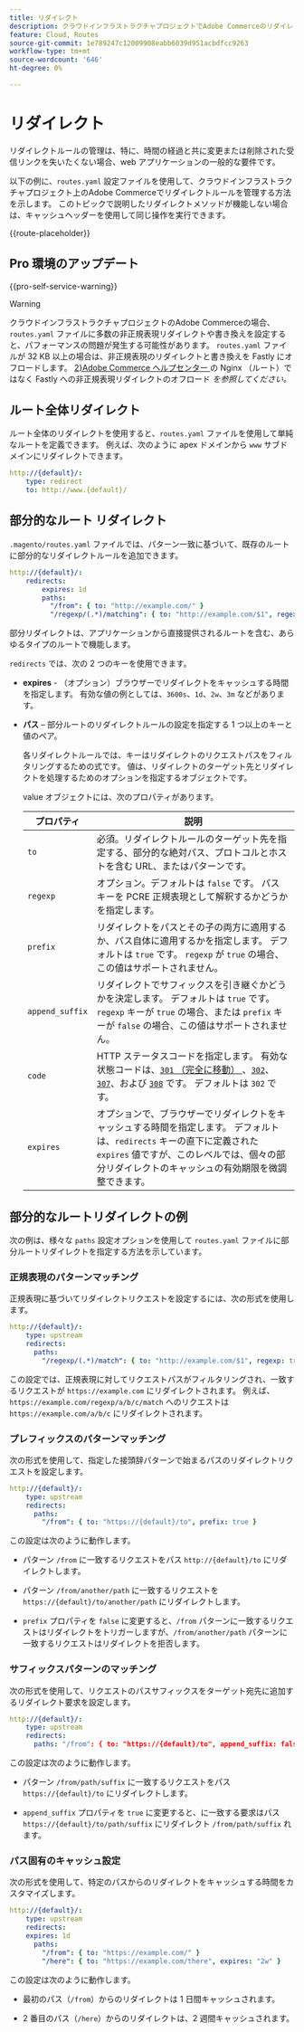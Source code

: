 ```yaml
---
title: リダイレクト
description: クラウドインフラストラクチャプロジェクトでAdobe Commerceのリダイレクトルールを管理する方法について説明します。
feature: Cloud, Routes
source-git-commit: 1e789247c12009908eabb6039d951acbdfcc9263
workflow-type: tm+mt
source-wordcount: '646'
ht-degree: 0%

---
```


# リダイレクト

リダイレクトルールの管理は、特に、時間の経過と共に変更または削除された受信リンクを失いたくない場合、web アプリケーションの一般的な要件です。

以下の例に、`routes.yaml` 設定ファイルを使用して、クラウドインフラストラクチャプロジェクト上のAdobe Commerceでリダイレクトルールを管理する方法を示します。 このトピックで説明したリダイレクトメソッドが機能しない場合は、キャッシュヘッダーを使用して同じ操作を実行できます。

{{route-placeholder}}

## Pro 環境のアップデート

{{pro-self-service-warning}}

>[!WARNING]
>
>クラウドインフラストラクチャプロジェクトのAdobe Commerceの場合、`routes.yaml` ファイルに多数の非正規表現リダイレクトや書き換えを設定すると、パフォーマンスの問題が発生する可能性があります。 `routes.yaml` ファイルが 32 KB 以上の場合は、非正規表現のリダイレクトと書き換えを Fastly にオフロードします。 [2&rbrace;Adobe Commerce ヘルプセンター ](https://experienceleague.adobe.com/docs/commerce-knowledge-base/kb/troubleshooting/miscellaneous/offload-non-regex-redirects-to-fastly-instead-of-nginx-routes.html) の Nginx （ルート）ではなく Fastly への非正規表現リダイレクトのオフロード _を参照してください。_

## ルート全体リダイレクト

ルート全体のリダイレクトを使用すると、`routes.yaml` ファイルを使用して単純なルートを定義できます。 例えば、次のように apex ドメインから `www` サブドメインにリダイレクトできます。

```yaml
http://{default}/:
    type: redirect
    to: http://www.{default}/
```

## 部分的なルート リダイレクト

`.magento/routes.yaml` ファイルでは、パターン一致に基づいて、既存のルートに部分的なリダイレクトルールを追加できます。

```yaml
http://{default}/:
    redirects:
        expires: 1d
        paths:
          "/from": { to: "http://example.com/" }
          "/regexp/(.*)/matching": { to: "http://example.com/$1", regexp: true }
```

部分リダイレクトは、アプリケーションから直接提供されるルートを含む、あらゆるタイプのルートで機能します。

`redirects` では、次の 2 つのキーを使用できます。

- **expires** - （オプション）ブラウザーでリダイレクトをキャッシュする時間を指定します。 有効な値の例としては、`3600s`、`1d`、`2w`、`3m` などがあります。

- **パス** – 部分ルートのリダイレクトルールの設定を指定する 1 つ以上のキーと値のペア。

  各リダイレクトルールでは、キーはリダイレクトのリクエストパスをフィルタリングするための式です。 値は、リダイレクトのターゲット先とリダイレクトを処理するためのオプションを指定するオブジェクトです。

  value オブジェクトには、次のプロパティがあります。

  | プロパティ | 説明 |
  | ---------- | ----------- |
  | `to` | 必須。リダイレクトルールのターゲット先を指定する、部分的な絶対パス、プロトコルとホストを含む URL、またはパターンです。 |
  | `regexp` | オプション。デフォルトは `false` です。 パス キーを PCRE 正規表現として解釈するかどうかを指定します。 |
  | `prefix` | リダイレクトをパスとその子の両方に適用するか、パス自体に適用するかを指定します。 デフォルトは `true` です。 `regexp` が `true` の場合、この値はサポートされません。 |
  | `append_suffix` | リダイレクトでサフィックスを引き継ぐかどうかを決定します。 デフォルトは `true` です。 `regexp` キーが `true` の場合、または `prefix` キーが `false` の場合、この値はサポートされません。 |
  | `code` | HTTP ステータスコードを指定します。 有効な状態コードは、[`301` （完全に移動） ](https://www.w3.org/Protocols/rfc2616/rfc2616-sec10.html#sec10.3.2)、[`302`](https://www.w3.org/Protocols/rfc2616/rfc2616-sec10.html#sec10.3.3)、[`307`](https://www.w3.org/Protocols/rfc2616/rfc2616-sec10.html#sec10.3.8)、および [`308`](https://www.rfc-editor.org/rfc/rfc7238) です。 デフォルトは `302` です。 |
  | `expires` | オプションで、ブラウザーでリダイレクトをキャッシュする時間を指定します。 デフォルトは、`redirects` キーの直下に定義された `expires` 値ですが、このレベルでは、個々の部分リダイレクトのキャッシュの有効期限を微調整できます。 |

## 部分的なルートリダイレクトの例

次の例は、様々な `paths` 設定オプションを使用して `routes.yaml` ファイルに部分ルートリダイレクトを指定する方法を示しています。

### 正規表現のパターンマッチング

正規表現に基づいてリダイレクトリクエストを設定するには、次の形式を使用します。

```yaml
http://{default}/:
    type: upstream
    redirects:
      paths:
        "/regexp/(.*)/match": { to: "http://example.com/$1", regexp: true }
```

この設定では、正規表現に対してリクエストパスがフィルタリングされ、一致するリクエストが `https://example.com` にリダイレクトされます。 例えば、`https://example.com/regexp/a/b/c/match` へのリクエストは `https://example.com/a/b/c` にリダイレクトされます。

### プレフィックスのパターンマッチング

次の形式を使用して、指定した接頭辞パターンで始まるパスのリダイレクトリクエストを設定します。

```yaml
http://{default}/:
    type: upstream
    redirects:
      paths:
        "/from": { to: "https://{default}/to", prefix: true }
```

この設定は次のように動作します。

- パターン `/from` に一致するリクエストをパス `http://{default}/to` にリダイレクトします。

- パターン `/from/another/path` に一致するリクエストを `https://{default}/to/another/path` にリダイレクトします。

- `prefix` プロパティを `false` に変更すると、`/from` パターンに一致するリクエストはリダイレクトをトリガーしますが、`/from/another/path` パターンに一致するリクエストはリダイレクトを拒否します。

### サフィックスパターンのマッチング

次の形式を使用して、リクエストのパスサフィックスをターゲット宛先に追加するリダイレクト要求を設定します。

```yaml
http://{default}/:
    type: upstream
    redirects:
      paths: "/from": { to: "https://{default}/to", append_suffix: false }
```

この設定は次のように動作します。

- パターン `/from/path/suffix` に一致するリクエストをパス `https://{default}/to` にリダイレクトします。

- `append_suffix` プロパティを `true` に変更すると、に一致する要求はパス `https://{default}/to/path/suffix` にリダイレクト `/from/path/suffix` れます。

### パス固有のキャッシュ設定

次の形式を使用して、特定のパスからのリダイレクトをキャッシュする時間をカスタマイズします。

```yaml
http://{default}/:
    type: upstream
    redirects:
    expires: 1d
      paths:
        "/from": { to: "https://example.com/" }
        "/here": { to: "https://example.com/there", expires: "2w" }
```

この設定は次のように動作します。

- 最初のパス（`/from`）からのリダイレクトは 1 日間キャッシュされます。

- 2 番目のパス（`/here`）からのリダイレクトは、2 週間キャッシュされます。
